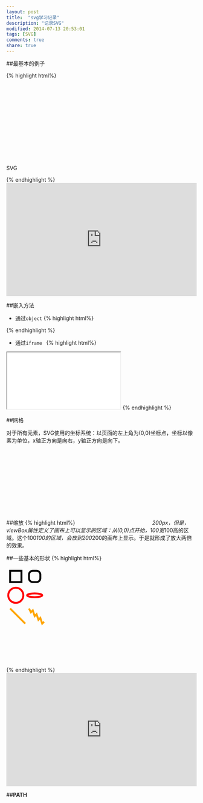 ```yaml
---
layout: post
title:  "svg学习记录"
description: "记录SVG"
modified: 2014-07-13 20:53:01
tags: [SVG]
comments: true
share: true
---
```


##最基本的例子

{% highlight html%}
<!-- 
    version && baseProfile 必需的属性
 -->
<svg version="1.1"  
     baseProfile="full"
     width="300" height="200"
     xmlns="http://www.w3.org/2000/svg">

  <rect width="100%" height="100%" fill="red" />  <!-- 画方形 有点像canvas -->

  <circle cx="150" cy="100" r="80" fill="green" />  <!-- 画圆 -->

  <text x="150" y="125" font-size="60" text-anchor="middle" fill="white">SVG</text>

</svg>
{% endhighlight %}

<iframe width="100%" height="300" src="http://jsfiddle.net/JerryImba/LdCuR/embedded/result,html/" allowfullscreen="allowfullscreen" frameborder="0"></iframe>


##嵌入方法

- 通过``object``
{% highlight html%}
 <object data="image.svg" type="image/svg+xml" />
{% endhighlight %}

- 通过``iframe ``
{% highlight html%}
 <iframe src="image.svg"></iframe>
{% endhighlight %}


##网格

对于所有元素，SVG使用的坐标系统：以页面的左上角为(0,0)坐标点，坐标以像素为单位，x轴正方向是向右，y轴正方向是向下。

##缩放
{% highlight html%}
<svg width="200" height="200" viewBox="0 0 100 100">
{% endhighlight %}
这里定义的画布是200*200px，但是，viewBox属性定义了画布上可以显示的区域：从(0,0)点开始，100宽*100高的区域。这个100*100的区域，会放到200*200的画布上显示。于是就形成了放大两倍的效果。

##一些基本的形状
{% highlight html%}
<?xml version="1.0" standalone="no"?>
<svg width="200" height="250" version="1.1" xmlns="http://www.w3.org/2000/svg">

  <rect x="10" y="10" width="30" height="30" stroke="black" fill="transparent" stroke-width="5"/>
  <rect x="60" y="10" rx="10" ry="10" width="30" height="30" stroke="black" fill="transparent" stroke-width="5"/>

  <circle cx="25" cy="75" r="20" stroke="red" fill="transparent" stroke-width="5"/>
  <ellipse cx="75" cy="75" rx="20" ry="5" stroke="red" fill="transparent" stroke-width="5"/>

  <line x1="10" x2="50" y1="110" y2="150" stroke="orange" fill="transparent" stroke-width="5"/>
  <polyline points="60 110 65 120 70 115 75 130 80 125 85 140 90 135 95 150 100 145"
      stroke="orange" fill="transparent" stroke-width="5"/>

  <polygon points="50 160 55 180 70 180 60 190 65 205 50 195 35 205 40 190 30 180 45 180"
      stroke="green" fill="transparent" stroke-width="5"/>

  <path d="M20,230 Q40,205 50,230 T90,230" fill="none" stroke="blue" stroke-width="5"/>
</svg>
{% endhighlight %}
<iframe width="100%" height="300" src="http://jsfiddle.net/JerryImba/3pNSB/embedded/result,html/" allowfullscreen="allowfullscreen" frameborder="0"></iframe>


##**PATH**
